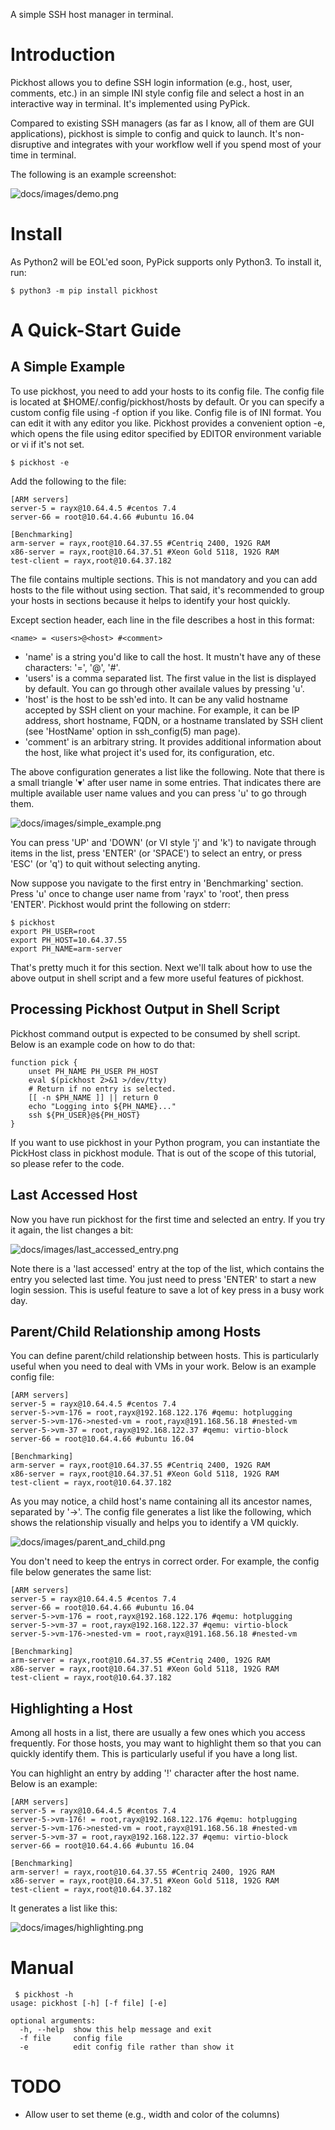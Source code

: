 A simple SSH host manager in terminal.

# Introduction

Pickhost allows you to define SSH login information (e.g., host, user, comments, etc.) in an simple INI style config file and select a host in an interactive way in terminal. It's implemented using PyPick.

Compared to existing SSH managers (as far as I know, all of them are GUI applications), pickhost is simple to config and quick to launch. It's non-disruptive and integrates with your workflow well if you spend most of your time in terminal.

The following is an example screenshot:

![docs/images/demo.png](docs/images/demo.png)

# Install

As Python2 will be EOL'ed soon, PyPick supports only Python3. To install it, run:

    $ python3 -m pip install pickhost

# A Quick-Start Guide

## A Simple Example

To use pickhost, you need to add your hosts to its config file. The config file is located at $HOME/.config/pickhost/hosts by default. Or you can specify a custom config file using -f option if you like. Config file is of INI format. You can edit it with any editor you like. Pickhost provides a convenient option -e, which opens the file using editor specified by EDITOR environment variable or vi if it's not set.

    $ pickhost -e
	
Add the following to the file:

    [ARM servers]
    server-5 = rayx@10.64.4.5 #centos 7.4
    server-66 = root@10.64.4.66 #ubuntu 16.04
    
    [Benchmarking]
    arm-server = rayx,root@10.64.37.55 #Centriq 2400, 192G RAM
    x86-server = rayx,root@10.64.37.51 #Xeon Gold 5118, 192G RAM
    test-client = rayx,root@10.64.37.182

The file contains multiple sections. This is not mandatory and you can add hosts to the file without using section. That said, it's recommended to group your hosts in sections because it helps to identify your host quickly.

Except section header, each line in the file describes a host in this format:

    <name> = <users>@<host> #<comment>

- 'name' is a string you'd like to call the host. It mustn't have any of these characters: '=', '@', '#'.
- 'users' is a comma separated list. The first value in the list is displayed by default. You can go through other availale values by pressing 'u'.
- 'host' is the host to be ssh'ed into. It can be any valid hostname accepted by SSH client on your machine. For example, it can be IP address, short hostname, FQDN, or a hostname translated by SSH client (see 'HostName' option in ssh_config(5) man page).
- 'comment' is an arbitrary string. It provides additional information about the host, like what project it's used for, its configuration, etc.

The above configuration generates a list like the following. Note that there is a small triangle '▾' after user name in some entries. That indicates there are multiple available user name values and you can press 'u' to go through them.

![docs/images/simple_example.png](docs/images/simple_example.png)

You can press 'UP' and 'DOWN' (or VI style 'j' and 'k') to navigate through items in the list, press 'ENTER' (or 'SPACE') to select an entry, or press 'ESC' (or 'q') to quit without selecting anyting. 

Now suppose you navigate to the first entry in 'Benchmarking' section. Press 'u' once to change user name from 'rayx' to 'root', then press 'ENTER'. Pickhost would print the following on stderr:

    $ pickhost
    export PH_USER=root
    export PH_HOST=10.64.37.55
    export PH_NAME=arm-server

That's pretty much it for this section. Next we'll talk about how to use the above output in shell script and a few more useful features of pickhost.

## Processing Pickhost Output in Shell Script

Pickhost command output is expected to be consumed by shell script. Below is an example code on how to do that:

    function pick {
        unset PH_NAME PH_USER PH_HOST
        eval $(pickhost 2>&1 >/dev/tty)
        # Return if no entry is selected.
        [[ -n $PH_NAME ]] || return 0
        echo "Logging into ${PH_NAME}..."
        ssh ${PH_USER}@${PH_HOST}
    }

If you want to use pickhost in your Python program, you can instantiate the PickHost class in pickhost module. That is out of the scope of this tutorial, so please refer to the code.

## Last Accessed Host

Now you have run pickhost for the first time and selected an entry. If you try it again, the list changes a bit:

![docs/images/last_accessed_entry.png](docs/images/last_accessed_entry.png)

Note there is a 'last accessed' entry at the top of the list, which contains the entry you selected last time. You just need to press 'ENTER' to start a new login session. This is useful feature to save a lot of key press in a busy work day.

## Parent/Child Relationship among Hosts

You can define parent/child relationship between hosts. This is particularly useful when you need to deal with VMs in your work. Below is an example config file:

    [ARM servers]
    server-5 = rayx@10.64.4.5 #centos 7.4
    server-5->vm-176 = root,rayx@192.168.122.176 #qemu: hotplugging
    server-5->vm-176->nested-vm = root,rayx@191.168.56.18 #nested-vm
    server-5->vm-37 = root,rayx@192.168.122.37 #qemu: virtio-block
    server-66 = root@10.64.4.66 #ubuntu 16.04
    
    [Benchmarking]
    arm-server = rayx,root@10.64.37.55 #Centriq 2400, 192G RAM
    x86-server = rayx,root@10.64.37.51 #Xeon Gold 5118, 192G RAM
    test-client = rayx,root@10.64.37.182
	
As you may notice, a child host's name containing all its ancestor names, separated by '->'. The config file generates a list like the following, which shows the relationship visually and helps you to identify a VM quickly.

![docs/images/parent_and_child.png](docs/images/parent_and_child.png)

You don't need to keep the entrys in correct order. For example, the config file below generates the same list:

    [ARM servers]
    server-5 = rayx@10.64.4.5 #centos 7.4
    server-66 = root@10.64.4.66 #ubuntu 16.04
    server-5->vm-176 = root,rayx@192.168.122.176 #qemu: hotplugging
    server-5->vm-37 = root,rayx@192.168.122.37 #qemu: virtio-block
    server-5->vm-176->nested-vm = root,rayx@191.168.56.18 #nested-vm
    
    [Benchmarking]
    arm-server = rayx,root@10.64.37.55 #Centriq 2400, 192G RAM
    x86-server = rayx,root@10.64.37.51 #Xeon Gold 5118, 192G RAM
    test-client = rayx,root@10.64.37.182

## Highlighting a Host

Among all hosts in a list, there are usually a few ones which you access frequently. For those hosts, you may want to highlight them so that you can quickly identify them. This is particularly useful if you have a long list.

You can highlight an entry by adding '!' character after the host name. Below is an example:

    [ARM servers]
    server-5 = rayx@10.64.4.5 #centos 7.4
    server-5->vm-176! = root,rayx@192.168.122.176 #qemu: hotplugging
    server-5->vm-176->nested-vm = root,rayx@191.168.56.18 #nested-vm
    server-5->vm-37 = root,rayx@192.168.122.37 #qemu: virtio-block
    server-66 = root@10.64.4.66 #ubuntu 16.04
    
    [Benchmarking]
    arm-server! = rayx,root@10.64.37.55 #Centriq 2400, 192G RAM
    x86-server = rayx,root@10.64.37.51 #Xeon Gold 5118, 192G RAM
    test-client = rayx,root@10.64.37.182
	
It generates a list like this:

![docs/images/highlighting.png](docs/images/highlighting.png)

# Manual

     $ pickhost -h
    usage: pickhost [-h] [-f file] [-e]
    
    optional arguments:
      -h, --help  show this help message and exit
      -f file     config file
      -e          edit config file rather than show it

# TODO

- Allow user to set theme (e.g., width and color of the columns)
